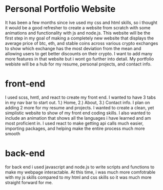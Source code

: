 # Personal Portfolio Website

It has been a few months since ive used my css and html skills, so i thought it would be a good refresher to create a website from scratch with some animations and functionality with js and node.js. This website will be the first step in my goal of making a completely new website that displays the average price of btc, eth, and stable coins across various crypto exchanges to show which exchange has the most deviation from the mean and allowing users to get better discounts on their crypto. I want to add many more features in that website but i wont go further into detail. My portfolio webiste will be a hub for my resume, personal projects, and contact info.


# front-end

I used scss, hmtl, and react to create my front end. I wanted to have 3 tabs in my nav bar to start out. 1.) Home, 2.) About, 3.) Contact info. I plan on adding 2 more for my resume and projects. I wanted to create a clean, yet simplistic website to show of my front end coding skills. I also wanted to include an animation that shows all the languages i have learned and am most proficient in. I used react to make getting api calls much easier, importing packages,  and helping make the entire process much more smooth

# back-end

for back end i used javascript and node.js to write scripts and functions to make my webpage interactable. At this time, i was much more comfotrable with my js skills compared to my html and css skills so it was much more straight forward for me.

